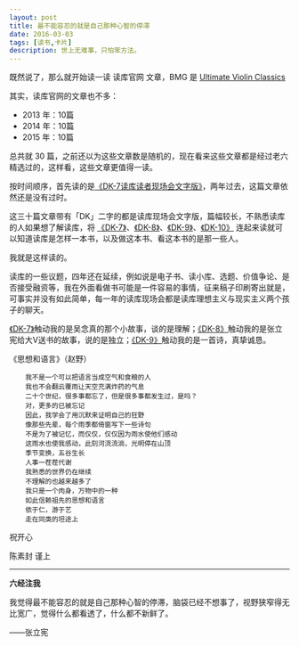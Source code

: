 ```yaml
---
layout: post
title: 最不能容忍的就是自己那种心智的停滞
date: 2016-03-03
tags: [读书,卡片]
description: 世上无难事，只怕笨方法。
---
```





既然说了，那么就开始读一读 读库官网 文章，BMG 是 [Ultimate Violin Classics](http://www.xiami.com/album/453797?spm=a1z1s.3521873.23310065.7.PPuBHJ)

其实，读库官网的文章也不多：

- 2013 年：10篇
- 2014 年：10篇
- 2015 年：10篇

总共就 30 篇，之前还以为这些文章数是随机的，现在看来这些文章都是经过老六精选过的，这样看，这些文章更值得一读。

按时间顺序，首先读的是[《DK-7读库读者现场会文字版》](http://www.duku.cn/article-dukuhuodong-172.html)，两年过去，这篇文章依然还是没有过时。

这三十篇文章带有「DK」二字的都是读库现场会文字版，篇幅较长，不熟悉读库的人如果想了解读库，将 [《DK-7》](http://www.duku.cn/article-dukuhuodong-172.html)、[《DK-8》](http://www.duku.cn/article-dukuhuodong-164.html)、[《DK-9》](http://www.duku.cn/article-dukuhuodong-161.html)、[《DK-10》](http://www.duku.cn/article-bianjishouji2015-249.html) 连起来读就可以知道读库是怎样一本书，以及做这本书、看这本书的是那一些人。

我就是这样读的。

读库的一些议题，四年还在延续，例如说是电子书、读小库、选题、价值争论、是否接受融资等，我在外面看做书可能是一件容易的事情，征来稿子印刷寄出就是，可事实并没有如此简单，每一年的读库现场会都是读库理想主义与现实主义两个孩子的聊天。

[《DK-7》](http://www.duku.cn/article-dukuhuodong-172.html)触动我的是吴念真的那个小故事，谈的是理解；[《DK-8》](http://www.duku.cn/article-dukuhuodong-164.html)触动我的是张立宪给大V送书的故事，说的是独立；[《DK-9》](http://www.duku.cn/article-dukuhuodong-161.html)触动我的是一首诗，真挚诚恳。

《思想和语言》（赵野）

		我不是一个可以把语言当成空气和食粮的人
		我也不会翻云覆雨让天空充满炸药的气息
		二十个世纪，很多事都忘了，但是很多事都发生过，是吗？
		对，更多的已被忘记
		因此，我学会了用沉默来证明自己的狂野
		像那些先辈，每个雨季都倚窗写下一些诗句
		不是为了被记忆，而仅仅，仅仅因为雨水使他们感动
		这雨水也使我感动，此刻河流流淌，光明停在山顶
		季节变换，五谷生长
		人事一茬茬代谢
		我熟悉的世界仍在继续
		不理解的也越来越多了
		我只是一个肉身，万物中的一种
		如此信赖祖先的思想和语言
		依于仁，游于艺
		走在同类的坦途上


祝开心

陈素封 谨上

----

**六经注我**

我觉得最不能容忍的就是自己那种心智的停滞，脑袋已经不想事了，视野狭窄得无比宽广，觉得什么都看透了，什么都不新鲜了。

——张立宪


